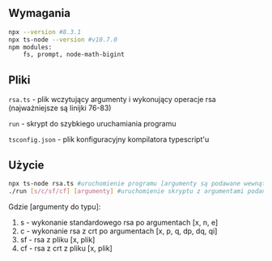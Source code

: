 ## Wymagania

```bash
npx --version #8.3.1
npx ts-node --version #v10.7.0
npm modules:
    fs, prompt, node-math-bigint
```

## Pliki

`rsa.ts` - plik wczytujący argumenty i wykonujący operacje rsa (najważniejsze są linijki 76-83)

`run` - skrypt do szybkiego uruchamiania programu

`tsconfig.json` - plik konfiguracyjny kompilatora typescript'u

## Użycie

```bash
npx ts-node rsa.ts #uruchomienie programu [argumenty są podawane wewnątrz]
./run [s/c/sf/cf] [argumenty] #uruchomienie skryptu z argumentami podanymi w linii komend
```

Gdzie [argumenty do typu]:

1. s - wykonanie standardowego rsa po argumentach [x, n, e]
1. c - wykonanie rsa z crt po argumentach [x, p, q, dp, dq, qi]
1. sf - rsa z pliku [x, plik]
1. cf - rsa z crt z pliku [x, plik]
